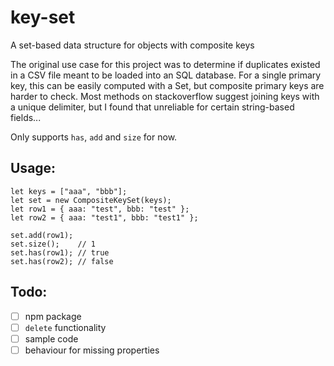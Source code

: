 # key-set
A set-based data structure for objects with composite keys

The original use case for this project was to determine if duplicates existed in a CSV file meant to be loaded into an SQL database. For a single primary key, this can be easily computed with a Set, but composite primary keys are harder to check. Most methods on stackoverflow suggest joining keys with a unique delimiter, but I found that unreliable for certain string-based fields...

Only supports `has`, `add` and `size` for now.

## Usage:
```
let keys = ["aaa", "bbb"];
let set = new CompositeKeySet(keys);
let row1 = { aaa: "test", bbb: "test" };
let row2 = { aaa: "test1", bbb: "test1" };

set.add(row1);
set.size();    // 1
set.has(row1); // true
set.has(row2); // false
```
## Todo:
- [ ] npm package
- [ ] `delete` functionality
- [ ] sample code
- [ ] behaviour for missing properties
